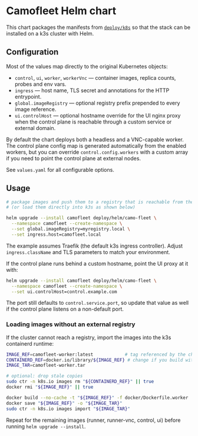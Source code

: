 # Camofleet Helm chart

This chart packages the manifests from [`deploy/k8s`](../k8s) so that the stack can be installed on a
k3s cluster with Helm.

## Configuration

Most of the values map directly to the original Kubernetes objects:

- `control`, `ui`, `worker`, `workerVnc` — container images, replica counts, probes and env vars.
- `ingress` — host name, TLS secret and annotations for the HTTP entrypoint.
- `global.imageRegistry` — optional registry prefix prepended to every image reference.
- `ui.controlHost` — optional hostname override for the UI nginx proxy when the control plane is
  reachable through a custom service or external domain.

By default the chart deploys both a headless and a VNC-capable worker. The control plane config map
is generated automatically from the enabled workers, but you can override `control.config.workers`
with a custom array if you need to point the control plane at external nodes.

See `values.yaml` for all configurable options.

## Usage

```sh
# package images and push them to a registry that is reachable from the cluster
# (or load them directly into k3s as shown below)

helm upgrade --install camofleet deploy/helm/camo-fleet \
  --namespace camofleet --create-namespace \
  --set global.imageRegistry=myregistry.local \
  --set ingress.host=camofleet.local
```

The example assumes Traefik (the default k3s ingress controller). Adjust `ingress.className` and
TLS parameters to match your environment.

If the control plane runs behind a custom hostname, point the UI proxy at it with:

```sh
helm upgrade --install camofleet deploy/helm/camo-fleet \
  --namespace camofleet --create-namespace \
  --set ui.controlHost=control.example.com
```

The port still defaults to `control.service.port`, so update that value as well if the control plane
listens on a non-default port.

### Loading images without an external registry

If the cluster cannot reach a registry, import the images into the k3s containerd runtime:

```sh
IMAGE_REF=camofleet-worker:latest            # tag referenced by the chart values
CONTAINERD_REF=docker.io/library/${IMAGE_REF} # change if you build with a custom registry prefix
IMAGE_TAR=camofleet-worker.tar

# optional: drop stale copies
sudo ctr -n k8s.io images rm "${CONTAINERD_REF}" || true
docker rmi "${IMAGE_REF}" || true

docker build --no-cache -t "${IMAGE_REF}" -f docker/Dockerfile.worker .
docker save "${IMAGE_REF}" -o "${IMAGE_TAR}"
sudo ctr -n k8s.io images import "${IMAGE_TAR}"
```

Repeat for the remaining images (runner, runner-vnc, control, ui) before running `helm upgrade --install`.
